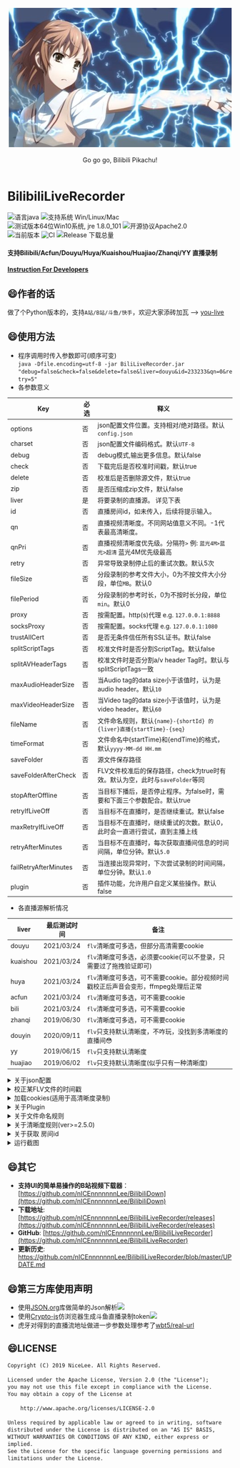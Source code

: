 <p align = "center">
<img alt="你指尖跃动的电光,是我此生不变的信仰" src="/release/preview/bilibili.jpg">
<br><br>
Go go go, Bilibili Pikachu!
<br><br>
</p>

# BilibiliLiveRecorder
![语言java](https://img.shields.io/badge/Require-java-green.svg)
![支持系统 Win/Linux/Mac](https://img.shields.io/badge/Platform-%20win%20|%20linux%20|%20mac-lightgrey.svg)
![测试版本64位Win10系统, jre 1.8.0_101](https://img.shields.io/badge/TestPass-Win10%20x64__java__1.8.0__101-green.svg)
![开源协议Apache2.0](https://img.shields.io/badge/license-apache--2.0-green.svg)  
![当前版本](https://img.shields.io/github/release/nICEnnnnnnnLee/BilibiliLiveRecorder.svg?style=flat-square)
![CI](https://github.com/nICEnnnnnnnLee/BilibiliLiveRecorder/workflows/CI/badge.svg)
![Release 下载总量](https://img.shields.io/github/downloads/nICEnnnnnnnLee/BilibiliLiveRecorder/total.svg?style=flat-square)

#### 支持Bilibili/Acfun/Douyu/Huya/Kuaishou/Huajiao/Zhanqi/YY 直播录制  
[<h4>Instruction For Developers</h4>](/DOC.md)


## :smile:作者的话
做了个Python版本的，支持`A站/B站/斗鱼/快手`，欢迎大家添砖加瓦 --> [you-live](https://github.com/nICEnnnnnnnLee/LiveRecorder)  


## :smile:使用方法
+ 程序调用时传入参数即可(顺序可变)  
    `java -Dfile.encoding=utf-8 -jar BiliLiveRecorder.jar "debug=false&check=false&delete=false&liver=douyu&id=233233&qn=0&retry=5"`  
+ 各参数意义  

| Key  | 必选 | 释义 | 
| ------------- | ------------- | ------------- |  
| options  | 否 | json配置文件位置。支持相对/绝对路径。默认`config.json` |  
| charset  | 否 | json配置文件编码格式。默认`UTF-8` |  
| debug  | 否 | debug模式,输出更多信息。默认false |  
| check  | 否 | 下载完后是否校准时间戳，默认true |  
| delete  | 否 | 校准后是否删除源文件，默认true |  
| zip  | 否 | 是否压缩成zip文件，默认false |  
| liver  | 是 | 将要录制的直播源。 详见下表 | 
| id  | 否 | 直播房间id，如未传入，后续将提示输入。 | 
| qn  | 否 | 直播视频清晰度。不同网站值意义不同。-1代表最高清晰度。 |   
| qnPri  | 否 | 直播视频清晰度优先级。分隔符`>` 例: `蓝光4M>蓝光>超清` 蓝光4M优先级最高 | 
| retry  | 否 | 异常导致录制停止后的重试次数。默认5次 |   
| fileSize  | 否 | 分段录制的参考文件大小，0为不按文件大小分段，单位`MB`。默认0 |   
| filePeriod  | 否 | 分段录制的参考时长，0为不按时长分段，单位`min`。默认0 |   
| proxy  | 否 | 按需配置。http(s)代理 e.g. `127.0.0.1:8888` |   
| socksProxy  | 否 | 按需配置。socks代理 e.g. `127.0.0.1:1080` |   
| trustAllCert  | 否 | 是否无条件信任所有SSL证书。默认false |   
| splitScriptTags  | 否 | 校准文件时是否分割ScriptTag。默认false | 
| splitAVHeaderTags  | 否 | 校准文件时是否分割a/v header Tag时。默认与splitScriptTags一致 |  
| maxAudioHeaderSize  | 否 | 当Audio tag的data size小于该值时，认为是audio header。默认`10` | 
| maxVideoHeaderSize  | 否 | 当Video tag的data size小于该值时，认为是video header。默认`60`  | 
| fileName  | 否 | 文件命名规则，默认`{name}-{shortId} 的{liver}直播{startTime}-{seq}` | 
| timeFormat  | 否 | 文件命名中{startTime}和{endTime}的格式，默认`yyyy-MM-dd HH.mm` | 
| saveFolder  | 否 | 源文件保存路径 | 
| saveFolderAfterCheck  | 否 | FLV文件校准后的保存路径，check为true时有效。默认为空，此时与`saveFolder`等同 | 
| stopAfterOffline  | 否 | 当目标下播后，是否停止程序。为false时，需要和下面三个参数配合。默认true | 
| retryIfLiveOff  | 否 | 当目标不在直播时，是否继续重试。默认false | 
| maxRetryIfLiveOff  | 否 | 当目标不在直播时，继续重试的次数。默认0，此时会一直进行尝试，直到主播上线 | 
| retryAfterMinutes  | 否 | 当目标不在直播时，每次获取直播间信息的时间间隔，单位分钟。默认`5.0` | 
| failRetryAfterMinutes  | 否 | 当连接出现异常时，下次尝试录制的时间间隔，单位分钟。默认`1.0` | 
| plugin  | 否 | 插件功能，允许用户自定义某些操作。默认false |  

+ 各直播源解析情况  

| liver  | 最后测试时间 | 备注 | 
| ------------- | ------------- | ------------- | 
| douyu     | 2021/03/24 | `flv`清晰度可多选，但部分高清需要cookie | 
| kuaishou  | 2021/03/24 | `flv`清晰度可多选，必须要cookie(可以不登录，只需要过了拖拽验证即可) | 
| huya      | 2021/03/24 | `flv`清晰度可多选，可不需要cookie。部分视频时间戳校正后声音会变形，ffmpeg处理后正常 | 
| acfun     | 2021/03/24 | `flv`清晰度可多选，可不需要cookie | 
| bili      | 2021/03/24 | `flv`清晰度可多选，可不需要cookie | 
| zhanqi    | 2019/06/30 | `flv`清晰度可多选，可不需要cookie | 
| douyin    | 2020/09/11 | `flv`只支持默认清晰度，不咋玩，没找到多清晰度的直播间😳 | 
| yy        | 2019/06/15 | `flv`只支持默认清晰度 | 
| huajiao   | 2019/06/02 | `flv`只支持默认清晰度(似乎只有一种清晰度) | 

<details>
<summary>关于json配置</summary>


+ 如出现乱码，请尝试将charset设为不同的值，例如`charset=GBK`  
+ 支持文件配置 + 参数字符串混用，此时直接传入的参数配置拥有更高优先级，例如
```
假设传入参数为： 
    options=D:\\Workspace\\config.json&liver=huya

对应的json文件为：
{
    "debug": false,
    "check": true,
    "delete": true,
    "zip": false,
    "liver": "bili",
    "retry": 5,
    "fileSize": 0,
    "filePeriod": 0,
    "splitScriptTags": false,
    "splitAVHeaderTags": false,
    "fileName": "{name}-{shortId} 的{liver}直播{startTime}-{seq}",
    "timeFormat": "yyyy-MM-dd HH.mm",
    "retryIfLiveOff": false,
    "maxRetryIfLiveOff": 0,
    "retryAfterMinutes": 5.0,
    "plugin": false,
    "stopAfterOffline": true
}

那么，此时生效的liver应该为： huya
```
</details>

<details>
<summary>校正某FLV文件的时间戳</summary>


+ `java -Dfile.encoding=utf-8 -cp BiliLiveRecorder.jar nicelee.bilibili.live.check.FlvCheckerWithBufferEx "flv=源文件路径&debug=false&splitScripts=true&splitAVHeader=true&saveFolder=保存的文件夹路径"`

| Key  | 必选 | 释义 | 
| ------------- | ------------- | ------------- |  
| flv  | 是 | 源文件路径 |  
| debug  | 否 | debug模式,输出更多信息。默认true |  
| splitScripts  | 否 | 当出现多个Script tag时，是否分割文件。默认false |  
| splitAVHeaders  | 否 | 当出现多个a/v header时，是否分割文件。默认与splitScripts一致 |  
| saveFolder  | 否 | 校准时间戳后的保存目录。默认与源文件相同目录 |  
| deleteOnchecked  | 否 | 校准后是否删除源文件，默认false |  
| maxAudioHeaderSize  | 否 | 当Audio tag的data size小于该值时，认为是audio header。默认`10` | 
| maxVideoHeaderSize  | 否 | 当Video tag的data size小于该值时，认为是video header。默认`60`  | 

+ 旧版本的调用方法仍然兼容，但功能已经不再更新  
+ 当**主播pk/更换设备/修改推流参数/旋转画面/网络不稳定**时，可能出现许多异常情况。  
    + `splitScripts`和`splitAVHeaders`参数就是针对这些异常采取的某些处理。  
    + 当录制正常时，上面两个参数基本没有影响。  
    + 注意：这些操作**没法还原**，所以理论上原始文件最保真。  `不校验时间戳` ≈ `校验文件不分割` > `校验文件分割script/video header/audio header`  
</details>     	

<details>
<summary>加载cookies(适用于高清晰度录制)</summary>


+ 将cookie保存到同级目录的`{liver}-cookie.txt`即可，e.g. `douyu-cookie.txt`     
+ cookie内容为以下格式：  
```
dy_did=xxx; acf_did=xxx; acf_auth=xxx; ...
```
+ 如何获取cookie(以斗鱼举例)：  
    + 打开浏览器，进入斗鱼直播  
    + 登录账号  
    + 进入一个热度较高的直播间，选择清晰度： 蓝光10M(保险操作，如果清晰度不够试一试)   
    + 按F12键  
    + 过滤网址`www.douyu.com`  
    + 任意选择一条记录，复制右边的cookie，如下图  
    ![](/release/preview/cookie.png)  
</details>     

<details>
<summary>关于Plugin</summary>


+ 写死的文件位置：`plugin/CustomOperation.java`  
+ 可以新增`import`和自定义各种方法  
+ 可以调用另外的库，这时需要`java -jar`换成 `java -cp`的形式，请善用搜索  
+ 当Plugin文件发生变化时，请先删除运行时编译的class文件，否则不会生效
</details>          
    
<details>
<summary>关于文件命名规则</summary>


+ 请勿传入非法字符，如`&`  
+ 建议保留`{startTime}`和`{seq}`，以确保文件名唯一，否则很可能出现未知错误  
+ 校准时间戳这一动作将会产生若干个文件，这些文件将在原来的基础上增加-checked[0-9]+后缀  
+ 举例：
```
fileName={name}-{shortId} 的{liver}直播{startTime}-{seq}&filePeriod=20&check=false
那么，一个可能的结果是：
英雄联盟赛事-288016 的douyu直播 2019-09-19 17.40-0.flv
英雄联盟赛事-288016 的douyu直播 2019-09-19 18.00-1.flv

fileName={name}-{shortId} 的{liver}直播{startTime}-{seq}&filePeriod=20&check=true
增加时间戳校准动作。那么，一个可能的结果是：
英雄联盟赛事-288016 的douyu直播 2019-09-19 17.40-0-checked0.flv
英雄联盟赛事-288016 的douyu直播 2019-09-19 18.00-1-checked0.flv
```	

| Key  | 释义 | 支持saveFolder |    
| ------------- | ------------- | ------------- | 
| name      | 主播名称 | 是 | 
| shortId    | 直播网址id |  是 | 
| roomId     | 实际房间id，可能与shortId不同 |   是 |  
| liver     | 直播源，同传入参数 |    是 | 
| startTime     | 录制开始时间，精确到分，例如2019-11-19 20.18 |   是 | 
| endTime     | 录制开始时间，精确到分，例如2019-11-19 20.18 |  否 | 
| seq     | 录制产生的文件序号。从0开始；分段录制或异常重试均会使序号增大 |  否 | 
</details>

	

<details>
<summary>关于清晰度规则(ver>=2.5.0)</summary>


+ `qn`和`qnPri`可以同时存在，优先考虑`qnPri`，若匹配失败，再考虑传入的`qn` 
```
可提供直播质量:
    0 : 超清
    2 : 高清
    1 : 流畅
传入参数： qn=2&qnPri=蓝光4M>蓝光
此时取 2 : 高清
-------------------------------
可提供直播质量:
    0 : 蓝光
    3 : 超清
    2 : 高清
    1 : 流畅
传入参数： qn=2&qnPri=蓝光4M>蓝光
此时取 0 : 蓝光
```	

+ 当未传入qn，且(qnPri为空或不匹配)，程序将提示输入qn值
```
可提供直播质量:
    0 : 超清
    2 : 高清
    1 : 流畅
传入参数： 不包含qn、qnPri   
or传入参数： qnPri=蓝光4M>蓝光
此时程序将提示输入qn值
```	

+ 当指定qn生效(指qnPri为空或不匹配)，且获取的清晰度列表不存在该清晰度值时，程序将退出
```
可提供直播质量:
    0 : 超清
    2 : 高清
    1 : 流畅
传入参数： qn=4
此时程序将退出
传入参数： qn=4&qnPri=蓝光4M>蓝光
此时程序将退出
```	
</details>

    
    
    
<details>
<summary>关于获取 房间id</summary>


如下图：  
![](/release/preview/id.png)  
</details>  


<details>
<summary>运行截图</summary>


如下图：  
![](/release/preview/run.png)  
</details>      


## :smile:其它  
* **支持UI的简单易操作的B站视频下载器**：[https://github.com/nICEnnnnnnnLee/BilibiliDown](https://github.com/nICEnnnnnnnLee/BilibiliDown)
* **下载地址**: [https://github.com/nICEnnnnnnnLee/BilibiliLiveRecorder/releases](https://github.com/nICEnnnnnnnLee/BilibiliLiveRecorder/releases)
* **GitHub**: [https://github.com/nICEnnnnnnnLee/BilibiliLiveRecorder](https://github.com/nICEnnnnnnnLee/BilibiliLiveRecorder)  
* **更新历史**: <https://github.com/nICEnnnnnnnLee/BilibiliLiveRecorder/blob/master/UPDATE.md>

## :smile:第三方库使用声明  
+ 使用[JSON.org](https://github.com/stleary/JSON-java)库做简单的Json解析[![](https://img.shields.io/badge/license-MIT-green.svg)](https://github.com/stleary/JSON-java/blob/master/LICENSE)
+ 使用[Crypto-js](https://github.com/brix/crypto-js)仿浏览器生成斗鱼直播录制token[![](https://img.shields.io/badge/license-MIT-green.svg)](https://github.com/brix/crypto-js/blob/develop/LICENSE) 
+ 虎牙对得到的直播流地址做进一步参数处理参考了[wbt5/real-url](https://github.com/wbt5/real-url/blob/df183eee17022d558cfc2aec221dfe632e360b13/huya.py#L11-L28)  

## :smile:LICENSE 
```
Copyright (C) 2019 NiceLee. All Rights Reserved.

Licensed under the Apache License, Version 2.0 (the "License");
you may not use this file except in compliance with the License.
You may obtain a copy of the License at

    http://www.apache.org/licenses/LICENSE-2.0

Unless required by applicable law or agreed to in writing, software
distributed under the License is distributed on an "AS IS" BASIS,
WITHOUT WARRANTIES OR CONDITIONS OF ANY KIND, either express or implied.
See the License for the specific language governing permissions and
limitations under the License.
```
